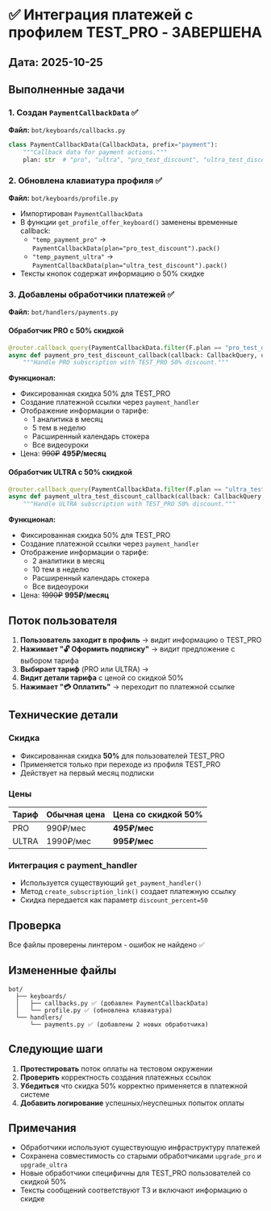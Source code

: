 # ✅ Интеграция платежей с профилем TEST_PRO - ЗАВЕРШЕНА

## Дата: 2025-10-25

## Выполненные задачи

### 1. Создан `PaymentCallbackData` ✅

**Файл:** `bot/keyboards/callbacks.py`

```python
class PaymentCallbackData(CallbackData, prefix="payment"):
    """Callback data for payment actions."""
    plan: str  # "pro", "ultra", "pro_test_discount", "ultra_test_discount"
```

### 2. Обновлена клавиатура профиля ✅

**Файл:** `bot/keyboards/profile.py`

- Импортирован `PaymentCallbackData`
- В функции `get_profile_offer_keyboard()` заменены временные callback:
  - `"temp_payment_pro"` → `PaymentCallbackData(plan="pro_test_discount").pack()`
  - `"temp_payment_ultra"` → `PaymentCallbackData(plan="ultra_test_discount").pack()`
- Тексты кнопок содержат информацию о 50% скидке

### 3. Добавлены обработчики платежей ✅

**Файл:** `bot/handlers/payments.py`

#### Обработчик PRO с 50% скидкой
```python
@router.callback_query(PaymentCallbackData.filter(F.plan == "pro_test_discount"))
async def payment_pro_test_discount_callback(callback: CallbackQuery, user: User):
    """Handle PRO subscription with TEST_PRO 50% discount."""
```

**Функционал:**
- Фиксированная скидка 50% для TEST_PRO
- Создание платежной ссылки через `payment_handler`
- Отображение информации о тарифе:
  - 1 аналитика в месяц
  - 5 тем в неделю
  - Расширенный календарь стокера
  - Все видеоуроки
- Цена: ~~990₽~~ **495₽/месяц**

#### Обработчик ULTRA с 50% скидкой
```python
@router.callback_query(PaymentCallbackData.filter(F.plan == "ultra_test_discount"))
async def payment_ultra_test_discount_callback(callback: CallbackQuery, user: User):
    """Handle ULTRA subscription with TEST_PRO 50% discount."""
```

**Функционал:**
- Фиксированная скидка 50% для TEST_PRO
- Создание платежной ссылки через `payment_handler`
- Отображение информации о тарифе:
  - 2 аналитики в месяц
  - 10 тем в неделю
  - Расширенный календарь стокера
  - Все видеоуроки
- Цена: ~~1990₽~~ **995₽/месяц**

## Поток пользователя

1. **Пользователь заходит в профиль** → видит информацию о TEST_PRO
2. **Нажимает "🔓 Оформить подписку"** → видит предложение с выбором тарифа
3. **Выбирает тариф** (PRO или ULTRA) → 
4. **Видит детали тарифа** с ценой со скидкой 50%
5. **Нажимает "💳 Оплатить"** → переходит по платежной ссылке

## Технические детали

### Скидка
- Фиксированная скидка **50%** для пользователей TEST_PRO
- Применяется только при переходе из профиля TEST_PRO
- Действует на первый месяц подписки

### Цены
| Тариф | Обычная цена | Цена со скидкой 50% |
|-------|--------------|---------------------|
| PRO   | 990₽/мес     | **495₽/мес**        |
| ULTRA | 1990₽/мес    | **995₽/мес**        |

### Интеграция с payment_handler
- Используется существующий `get_payment_handler()`
- Метод `create_subscription_link()` создает платежную ссылку
- Скидка передается как параметр `discount_percent=50`

## Проверка

Все файлы проверены линтером - ошибок не найдено ✅

## Измененные файлы

```
bot/
  ├── keyboards/
  │   ├── callbacks.py ✅ (добавлен PaymentCallbackData)
  │   └── profile.py ✅ (обновлена клавиатура)
  └── handlers/
      └── payments.py ✅ (добавлены 2 новых обработчика)
```

## Следующие шаги

1. **Протестировать** поток оплаты на тестовом окружении
2. **Проверить** корректность создания платежных ссылок
3. **Убедиться** что скидка 50% корректно применяется в платежной системе
4. **Добавить логирование** успешных/неуспешных попыток оплаты

## Примечания

- Обработчики используют существующую инфраструктуру платежей
- Сохранена совместимость со старыми обработчиками `upgrade_pro` и `upgrade_ultra`
- Новые обработчики специфичны для TEST_PRO пользователей со скидкой 50%
- Тексты сообщений соответствуют ТЗ и включают информацию о скидке

